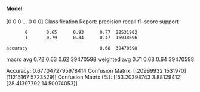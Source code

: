 #### Model
[0 0 0 ... 0 0 0]
Classification Report:
              precision    recall  f1-score   support

           0       0.65      0.93      0.77  22531902
           1       0.79      0.34      0.47  16938696

    accuracy                           0.68  39470598
   macro avg       0.72      0.63      0.62  39470598
weighted avg       0.71      0.68      0.64  39470598

Accuracy: 0.6770472795978414
Confusion Matrix:
[[20999932  1531970]
 [11215167  5723529]]
Confusion Matrix (%):
[[53.20398743  3.88129412]
 [28.41397792 14.50074053]]
